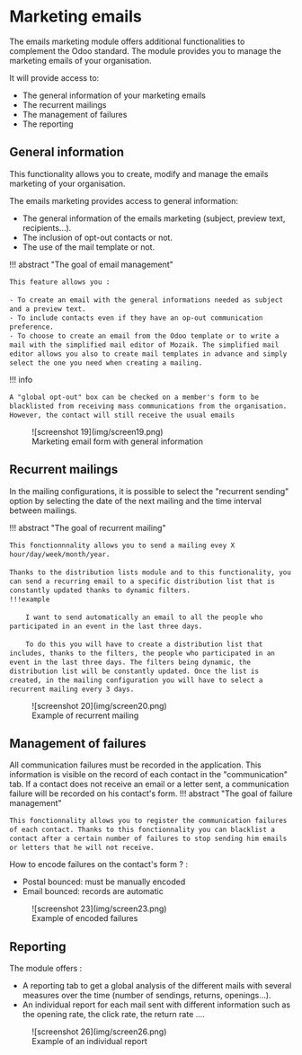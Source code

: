 # Marketing emails
The emails marketing module offers additional functionalities to complement the Odoo standard. The module provides you to manage the marketing emails of your organisation.

It will provide access to:

- The general information of your marketing emails
- The recurrent mailings
- The management of failures
- The reporting

## General information

This functionality allows you to create, modify and manage the emails marketing of your organisation.

The emails marketing provides access to general information:

- The general information of the emails marketing (subject, preview text, recipients...).
- The inclusion of opt-out contacts or not.
- The use of the mail template or not. 

!!! abstract "The goal of email management"

    This feature allows you :
    
    - To create an email with the general informations needed as subject and a preview text.
    - To include contacts even if they have an op-out communication preference.
    - To choose to create an email from the Odoo template or to write a mail with the simplified mail editor of Mozaik. The simplified mail editor allows you also to create mail templates in advance and simply select the one you need when creating a mailing.

!!! info 

    A "global opt-out" box can be checked on a member's form to be blacklisted from receiving mass communications from the organisation. However, the contact will still receive the usual emails

<figure markdown>
![screenshot 19](img/screen19.png)
 <figcaption>Marketing email form with general information</figcaption>
</figure>

## Recurrent mailings

In the mailing configurations, it is possible to select the "recurrent sending" option by selecting the date of the next mailing and the time interval between mailings.

!!! abstract "The goal of recurrent mailing"

    This fonctionnnality allows you to send a mailing evey X hour/day/week/month/year. 
    
    Thanks to the distribution lists module and to this functionality, you can send a recurring email to a specific distribution list that is constantly updated thanks to dynamic filters.
    !!!example 

        I want to send automatically an email to all the people who participated in an event in the last three days. 

        To do this you will have to create a distribution list that includes, thanks to the filters, the people who participated in an event in the last three days. The filters being dynamic, the distribution list will be constantly updated. Once the list is created, in the mailing configuration you will have to select a recurrent mailing every 3 days.

<figure markdown>
![screenshot 20](img/screen20.png)
 <figcaption>Example of recurrent mailing</figcaption>
</figure>  

## Management of failures

All communication failures must be recorded in the application. This information is visible on the record of each contact in the "communication" tab. If a contact does not receive an email or a letter sent, a communication failure will be recorded on his contact's form.
!!! abstract "The goal of failure management"

    This fonctionnality allows you to register the communication failures of each contact. Thanks to this fonctionnality you can blacklist a contact after a certain number of failures to stop sending him emails or letters that he will not receive.

How to encode failures on the  contact's form ? :

- Postal bounced: must be manually encoded 
- Email bounced: records are automatic

<figure markdown>
![screenshot 23](img/screen23.png)
 <figcaption>Example of encoded failures</figcaption>
</figure>  

## Reporting

The module offers :

- A reporting tab to get a global analysis of the different mails with several measures over the time (number of sendings, returns, openings...).
- An individual report for each mail sent with different information such as the opening rate, the click rate, the return rate ....

<figure markdown>
![screenshot 26](img/screen26.png)
 <figcaption>Example of an individual report</figcaption>
</figure>  